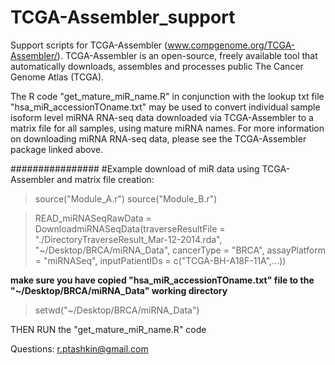 # TCGA-Assembler_support
Support scripts for TCGA-Assembler (www.compgenome.org/TCGA-Assembler/). TCGA-Assembler is an open-source, freely available tool that automatically downloads, assembles and processes public The Cancer Genome Atlas (TCGA).

The R code "get_mature_miR_name.R" in conjunction with the lookup txt file "hsa_miR_accessionTOname.txt" may be used to convert individual sample isoform level miRNA  RNA-seq data downloaded via TCGA-Assembler to a matrix file for all samples, using mature miRNA names. For more information on downloading miRNA RNA-seq data, please see the TCGA-Assembler package linked above.

################
#Example download of miR data using TCGA-Assembler and matrix file creation: 

>source("Module_A.r")
>source("Module_B.r")

>READ_miRNASeqRawData = DownloadmiRNASeqData(traverseResultFile = "./DirectoryTraverseResult_Mar-12-2014.rda", "~/Desktop/BRCA/miRNA_Data", cancerType = "BRCA", assayPlatform = "miRNASeq",
inputPatientIDs = c("TCGA-BH-A18F-11A",...))

**make sure you have copied "hsa_miR_accessionTOname.txt" file to the "~/Desktop/BRCA/miRNA_Data" working directory**

>setwd("~/Desktop/BRCA/miRNA_Data")

THEN RUN the "get_mature_miR_name.R" code 

Questions: r.ptashkin@gmail.com
